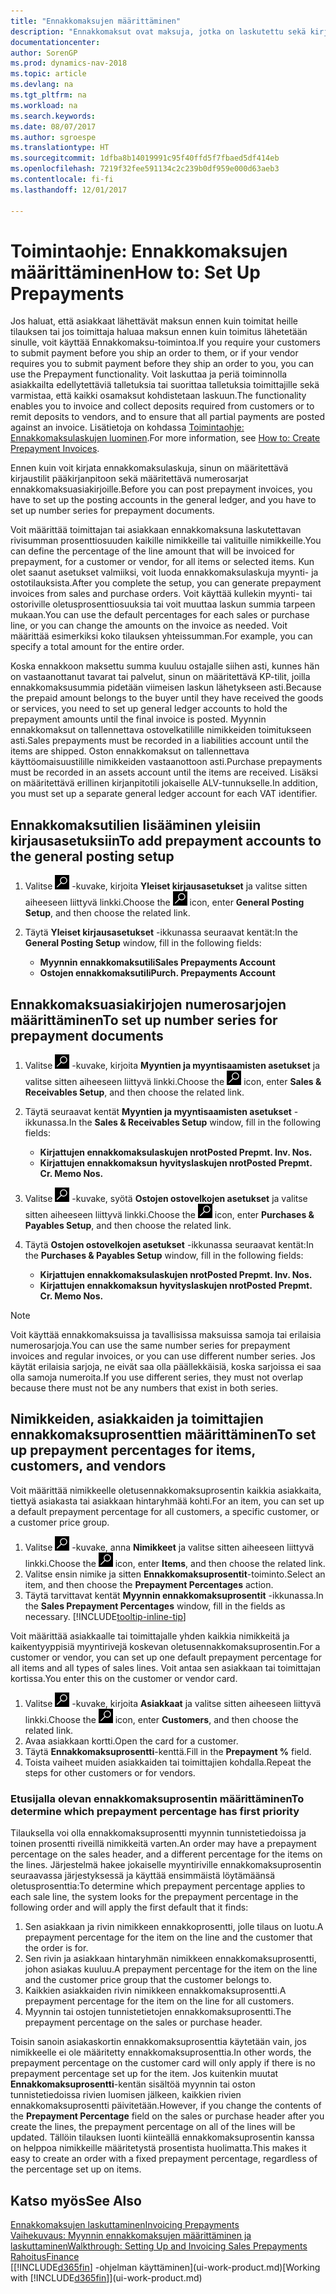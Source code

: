 ```yaml
---
title: "Ennakkomaksujen määrittäminen"
description: "Ennakkomaksut ovat maksuja, jotka on laskutettu sekä kirjattu myynti- tai ostoennakkomaksun tilaukseen ennen lopullista laskutusta. Esimerkiksi ennen tilattujen nimikkeiden valmistamista voidaan edellyttää talletuksen tekemistä, tai ennen nimikkeiden toimittamista asiakkaalle voidaan edellyttää maksun suorittamista. Ennakkomaksutoimintojen avulla voit laskuttaa ja kerätä asiakkailta edellytettyjä talletuksia tai suorittaa talletuksia toimittajille. Näin voit varmistaa, että kaikki maksut kohdistetaan laskuun."
documentationcenter: 
author: SorenGP
ms.prod: dynamics-nav-2018
ms.topic: article
ms.devlang: na
ms.tgt_pltfrm: na
ms.workload: na
ms.search.keywords: 
ms.date: 08/07/2017
ms.author: sgroespe
ms.translationtype: HT
ms.sourcegitcommit: 1dfba8b14019991c95f40ffd5f7fbaed5df414eb
ms.openlocfilehash: 7219f32fee591134c2c239b0df959e000d63aeb3
ms.contentlocale: fi-fi
ms.lasthandoff: 12/01/2017

---
```

# <a name="how-to-set-up-prepayments"></a><span data-ttu-id="3b26d-106">Toimintaohje: Ennakkomaksujen määrittäminen</span><span class="sxs-lookup"><span data-stu-id="3b26d-106">How to: Set Up Prepayments</span></span>
<span data-ttu-id="3b26d-107">Jos haluat, että asiakkaat lähettävät maksun ennen kuin toimitat heille tilauksen tai jos toimittaja haluaa maksun ennen kuin toimitus lähetetään sinulle, voit käyttää Ennakkomaksu-toimintoa.</span><span class="sxs-lookup"><span data-stu-id="3b26d-107">If you require your customers to submit payment before you ship an order to them, or if your vendor requires you to submit payment before they ship an order to you, you can use the Prepayment functionality.</span></span> <span data-ttu-id="3b26d-108">Voit laskuttaa ja periä toiminnolla asiakkailta edellytettäviä talletuksia tai suorittaa talletuksia toimittajille sekä varmistaa, että kaikki osamaksut kohdistetaan laskuun.</span><span class="sxs-lookup"><span data-stu-id="3b26d-108">The functionality enables you to invoice and collect deposits required from customers or to remit deposits to vendors, and to ensure that all partial payments are posted against an invoice.</span></span> <span data-ttu-id="3b26d-109">Lisätietoja on kohdassa [Toimintaohje: Ennakkomaksulaskujen luominen](finance-how-to-create-prepayment-invoices.md).</span><span class="sxs-lookup"><span data-stu-id="3b26d-109">For more information, see [How to: Create Prepayment Invoices](finance-how-to-create-prepayment-invoices.md).</span></span>

<span data-ttu-id="3b26d-110">Ennen kuin voit kirjata ennakkomaksulaskuja, sinun on määritettävä kirjaustilit pääkirjanpitoon sekä määritettävä numerosarjat ennakkomaksuasiakirjoille.</span><span class="sxs-lookup"><span data-stu-id="3b26d-110">Before you can post prepayment invoices, you have to set up the posting accounts in the general ledger, and you have to set up number series for prepayment documents.</span></span>  

<span data-ttu-id="3b26d-111">Voit määrittää toimittajan tai asiakkaan ennakkomaksuna laskutettavan rivisumman prosenttiosuuden kaikille nimikkeille tai valituille nimikkeille.</span><span class="sxs-lookup"><span data-stu-id="3b26d-111">You can define the percentage of the line amount that will be invoiced for prepayment, for a customer or vendor, for all items or selected items.</span></span> <span data-ttu-id="3b26d-112">Kun olet saanut asetukset valmiiksi, voit luoda ennakkomaksulaskuja myynti- ja ostotilauksista.</span><span class="sxs-lookup"><span data-stu-id="3b26d-112">After you complete the setup, you can generate prepayment invoices from sales and purchase orders.</span></span> <span data-ttu-id="3b26d-113">Voit käyttää kullekin myynti- tai ostoriville oletusprosenttiosuuksia tai voit muuttaa laskun summia tarpeen mukaan.</span><span class="sxs-lookup"><span data-stu-id="3b26d-113">You can use the default percentages for each sales or purchase line, or you can change the amounts on the invoice as needed.</span></span> <span data-ttu-id="3b26d-114">Voit määrittää esimerkiksi koko tilauksen yhteissumman.</span><span class="sxs-lookup"><span data-stu-id="3b26d-114">For example, you can specify a total amount for the entire order.</span></span>  

<span data-ttu-id="3b26d-115">Koska ennakkoon maksettu summa kuuluu ostajalle siihen asti, kunnes hän on vastaanottanut tavarat tai palvelut, sinun on määritettävä KP-tilit, joilla ennakkomaksusummia pidetään viimeisen laskun lähetykseen asti.</span><span class="sxs-lookup"><span data-stu-id="3b26d-115">Because the prepaid amount belongs to the buyer until they have received the goods or services, you need to set up general ledger accounts to hold the prepayment amounts until the final invoice is posted.</span></span> <span data-ttu-id="3b26d-116">Myynnin ennakkomaksut on tallennettava ostovelkatilille nimikkeiden toimitukseen asti.</span><span class="sxs-lookup"><span data-stu-id="3b26d-116">Sales prepayments must be recorded in a liabilities account until the items are shipped.</span></span> <span data-ttu-id="3b26d-117">Oston ennakkomaksut on tallennettava käyttöomaisuustilille nimikkeiden vastaanottoon asti.</span><span class="sxs-lookup"><span data-stu-id="3b26d-117">Purchase prepayments must be recorded in an assets account until the items are received.</span></span> <span data-ttu-id="3b26d-118">Lisäksi on määritettävä erillinen kirjanpitotili jokaiselle ALV-tunnukselle.</span><span class="sxs-lookup"><span data-stu-id="3b26d-118">In addition, you must set up a separate general ledger account for each VAT identifier.</span></span>

## <a name="to-add-prepayment-accounts-to-the-general-posting-setup"></a><span data-ttu-id="3b26d-119">Ennakkomaksutilien lisääminen yleisiin kirjausasetuksiin</span><span class="sxs-lookup"><span data-stu-id="3b26d-119">To add prepayment accounts to the general posting setup</span></span>  

1. <span data-ttu-id="3b26d-120">Valitse ![Etsi sivu tai raportti](media/ui-search/search_small.png "Etsi sivu tai raportti -kuvake") -kuvake, kirjoita **Yleiset kirjausasetukset** ja valitse sitten aiheeseen liittyvä linkki.</span><span class="sxs-lookup"><span data-stu-id="3b26d-120">Choose the ![Search for Page or Report](media/ui-search/search_small.png "Search for Page or Report icon") icon, enter **General Posting Setup**, and then choose the related link.</span></span>
2. <span data-ttu-id="3b26d-121">Täytä **Yleiset kirjausasetukset** -ikkunassa seuraavat kentät:</span><span class="sxs-lookup"><span data-stu-id="3b26d-121">In the **General Posting Setup** window, fill in the following fields:</span></span>  

    - <span data-ttu-id="3b26d-122">**Myynnin ennakkomaksutili**</span><span class="sxs-lookup"><span data-stu-id="3b26d-122">**Sales Prepayments Account**</span></span>  
    - <span data-ttu-id="3b26d-123">**Ostojen ennakkomaksutili**</span><span class="sxs-lookup"><span data-stu-id="3b26d-123">**Purch. Prepayments Account**</span></span>  

## <a name="to-set-up-number-series-for-prepayment-documents"></a><span data-ttu-id="3b26d-124">Ennakkomaksuasiakirjojen numerosarjojen määrittäminen</span><span class="sxs-lookup"><span data-stu-id="3b26d-124">To set up number series for prepayment documents</span></span>  

1. <span data-ttu-id="3b26d-125">Valitse ![Etsi sivu tai raportti](media/ui-search/search_small.png "Etsi sivu tai raportti -kuvake") -kuvake, kirjoita **Myyntien ja myyntisaamisten asetukset** ja valitse sitten aiheeseen liittyvä linkki.</span><span class="sxs-lookup"><span data-stu-id="3b26d-125">Choose the ![Search for Page or Report](media/ui-search/search_small.png "Search for Page or Report icon") icon, enter **Sales & Receivables Setup**, and then choose the related link.</span></span>
2. <span data-ttu-id="3b26d-126">Täytä seuraavat kentät **Myyntien ja myyntisaamisten asetukset** -ikkunassa.</span><span class="sxs-lookup"><span data-stu-id="3b26d-126">In the **Sales & Receivables Setup** window, fill in the following fields:</span></span>  

   - <span data-ttu-id="3b26d-127">**Kirjattujen ennakkomaksulaskujen nrot**</span><span class="sxs-lookup"><span data-stu-id="3b26d-127">**Posted Prepmt. Inv. Nos.**</span></span>
   - <span data-ttu-id="3b26d-128">**Kirjattujen ennakkomaksun hyvityslaskujen nrot**</span><span class="sxs-lookup"><span data-stu-id="3b26d-128">**Posted Prepmt. Cr. Memo Nos.**</span></span>

1. <span data-ttu-id="3b26d-129">Valitse ![Etsi sivu tai raportti](media/ui-search/search_small.png "Etsi sivu tai raportti -kuvake") -kuvake, syötä **Ostojen ostovelkojen asetukset** ja valitse sitten aiheeseen liittyvä linkki.</span><span class="sxs-lookup"><span data-stu-id="3b26d-129">Choose the ![Search for Page or Report](media/ui-search/search_small.png "Search for Page or Report icon") icon, enter **Purchases & Payables Setup**, and then choose the related link.</span></span>
2. <span data-ttu-id="3b26d-130">Täytä **Ostojen ostovelkojen asetukset** -ikkunassa seuraavat kentät:</span><span class="sxs-lookup"><span data-stu-id="3b26d-130">In the **Purchases & Payables Setup** window, fill in the following fields:</span></span>

    - <span data-ttu-id="3b26d-131">**Kirjattujen ennakkomaksulaskujen nrot**</span><span class="sxs-lookup"><span data-stu-id="3b26d-131">**Posted Prepmt. Inv. Nos.**</span></span>
    - <span data-ttu-id="3b26d-132">**Kirjattujen ennakkomaksun hyvityslaskujen nrot**</span><span class="sxs-lookup"><span data-stu-id="3b26d-132">**Posted Prepmt. Cr. Memo Nos.**</span></span>

> [!NOTE]  
>  <span data-ttu-id="3b26d-133">Voit käyttää ennakkomaksuissa ja tavallisissa maksuissa samoja tai erilaisia numerosarjoja.</span><span class="sxs-lookup"><span data-stu-id="3b26d-133">You can use the same number series for prepayment invoices and regular invoices, or you can use different number series.</span></span> <span data-ttu-id="3b26d-134">Jos käytät erilaisia sarjoja, ne eivät saa olla päällekkäisiä, koska sarjoissa ei saa olla samoja numeroita.</span><span class="sxs-lookup"><span data-stu-id="3b26d-134">If you use different series, they must not overlap because there must not be any numbers that exist in both series.</span></span>  

## <a name="to-set-up-prepayment-percentages-for-items-customers-and-vendors"></a><span data-ttu-id="3b26d-135">Nimikkeiden, asiakkaiden ja toimittajien ennakkomaksuprosenttien määrittäminen</span><span class="sxs-lookup"><span data-stu-id="3b26d-135">To set up prepayment percentages for items, customers, and vendors</span></span>  
<span data-ttu-id="3b26d-136">Voit määrittää nimikkeelle oletusennakkomaksuprosentin kaikkia asiakkaita, tiettyä asiakasta tai asiakkaan hintaryhmää kohti.</span><span class="sxs-lookup"><span data-stu-id="3b26d-136">For an item, you can set up a default prepayment percentage for all customers, a specific customer, or a customer price group.</span></span>  

1. <span data-ttu-id="3b26d-137">Valitse ![Etsi sivu tai raportti](media/ui-search/search_small.png "Etsi sivu tai raportti -kuvake") -kuvake, anna **Nimikkeet** ja valitse sitten aiheeseen liittyvä linkki.</span><span class="sxs-lookup"><span data-stu-id="3b26d-137">Choose the ![Search for Page or Report](media/ui-search/search_small.png "Search for Page or Report icon") icon, enter **Items**, and then choose the related link.</span></span>
2. <span data-ttu-id="3b26d-138">Valitse ensin nimike ja sitten **Ennakkomaksuprosentit**-toiminto.</span><span class="sxs-lookup"><span data-stu-id="3b26d-138">Select an item, and then choose the **Prepayment Percentages** action.</span></span>  
3. <span data-ttu-id="3b26d-139">Täytä tarvittavat kentät **Myynnin ennakkomaksuprosentit** -ikkunassa.</span><span class="sxs-lookup"><span data-stu-id="3b26d-139">In the **Sales Prepayment Percentages** window, fill in the fields as necessary.</span></span> [!INCLUDE[tooltip-inline-tip](includes/tooltip-inline-tip_md.md)]

<span data-ttu-id="3b26d-140">Voit määrittää asiakkaalle tai toimittajalle yhden kaikkia nimikkeitä ja kaikentyyppisiä myyntirivejä koskevan oletusennakkomaksuprosentin.</span><span class="sxs-lookup"><span data-stu-id="3b26d-140">For a customer or vendor, you can set up one default prepayment percentage for all items and all types of sales lines.</span></span> <span data-ttu-id="3b26d-141">Voit antaa sen asiakkaan tai toimittajan kortissa.</span><span class="sxs-lookup"><span data-stu-id="3b26d-141">You enter this on the customer or vendor card.</span></span>

1. <span data-ttu-id="3b26d-142">Valitse ![Etsi sivu tai raportti](media/ui-search/search_small.png "Etsi sivu tai raportti -kuvake") -kuvake, kirjoita **Asiakkaat** ja valitse sitten aiheeseen liittyvä linkki.</span><span class="sxs-lookup"><span data-stu-id="3b26d-142">Choose the ![Search for Page or Report](media/ui-search/search_small.png "Search for Page or Report icon") icon, enter **Customers**, and then choose the related link.</span></span>
2. <span data-ttu-id="3b26d-143">Avaa asiakkaan kortti.</span><span class="sxs-lookup"><span data-stu-id="3b26d-143">Open the card for a customer.</span></span>
3. <span data-ttu-id="3b26d-144">Täytä **Ennakkomaksuprosentti**-kenttä.</span><span class="sxs-lookup"><span data-stu-id="3b26d-144">Fill in the **Prepayment %** field.</span></span>
4. <span data-ttu-id="3b26d-145">Toista vaiheet muiden asiakkaiden tai toimittajien kohdalla.</span><span class="sxs-lookup"><span data-stu-id="3b26d-145">Repeat the steps for other customers or for vendors.</span></span>  

### <a name="to-determine-which-prepayment-percentage-has-first-priority"></a><span data-ttu-id="3b26d-146">Etusijalla olevan ennakkomaksuprosentin määrittäminen</span><span class="sxs-lookup"><span data-stu-id="3b26d-146">To determine which prepayment percentage has first priority</span></span>  
<span data-ttu-id="3b26d-147">Tilauksella voi olla ennakkomaksuprosentti myynnin tunnistetiedoissa ja toinen prosentti riveillä nimikkeitä varten.</span><span class="sxs-lookup"><span data-stu-id="3b26d-147">An order may have a prepayment percentage on the sales header, and a different percentage for the items on the lines.</span></span> <span data-ttu-id="3b26d-148">Järjestelmä hakee jokaiselle myyntiriville ennakkomaksuprosentin seuraavassa järjestyksessä ja käyttää ensimmäistä löytämäänsä oletusprosenttia:</span><span class="sxs-lookup"><span data-stu-id="3b26d-148">To determine which prepayment percentage applies to each sale line, the system looks for the prepayment percentage in the following order and will apply the first default that it finds:</span></span>  
1. <span data-ttu-id="3b26d-149">Sen asiakkaan ja rivin nimikkeen ennakkoprosentti, jolle tilaus on luotu.</span><span class="sxs-lookup"><span data-stu-id="3b26d-149">A prepayment percentage for the item on the line and the customer that the order is for.</span></span>  
2. <span data-ttu-id="3b26d-150">Sen rivin ja asiakkaan hintaryhmän nimikkeen ennakkomaksuprosentti, johon asiakas kuuluu.</span><span class="sxs-lookup"><span data-stu-id="3b26d-150">A prepayment percentage for the item on the line and the customer price group that the customer belongs to.</span></span>  
3. <span data-ttu-id="3b26d-151">Kaikkien asiakkaiden rivin nimikkeen ennakkomaksuprosentti.</span><span class="sxs-lookup"><span data-stu-id="3b26d-151">A prepayment percentage for the item on the line for all customers.</span></span>  
4. <span data-ttu-id="3b26d-152">Myynnin tai ostojen tunnistetietojen ennakkomaksuprosentti.</span><span class="sxs-lookup"><span data-stu-id="3b26d-152">The prepayment percentage on the sales or purchase header.</span></span>  

<span data-ttu-id="3b26d-153">Toisin sanoin asiakaskortin ennakkomaksuprosenttia käytetään vain, jos nimikkeelle ei ole määritetty ennakkomaksuprosenttia.</span><span class="sxs-lookup"><span data-stu-id="3b26d-153">In other words, the prepayment percentage on the customer card will only apply if there is no prepayment percentage set up for the item.</span></span> <span data-ttu-id="3b26d-154">Jos kuitenkin muutat **Ennakkomaksuprosentti**-kentän sisältöä myynnin tai oston tunnistetiedoissa rivien luomisen jälkeen, kaikkien rivien ennakkomaksuprosentti päivitetään.</span><span class="sxs-lookup"><span data-stu-id="3b26d-154">However, if you change the contents of the **Prepayment Percentage** field on the sales or purchase header after you create the lines, the prepayment percentage on all of the lines will be updated.</span></span> <span data-ttu-id="3b26d-155">Tällöin tilauksen luonti kiinteällä ennakkomaksuprosentin kanssa on helppoa nimikkeille määritetystä prosentista huolimatta.</span><span class="sxs-lookup"><span data-stu-id="3b26d-155">This makes it easy to create an order with a fixed prepayment percentage, regardless of the percentage set up on items.</span></span>

## <a name="see-also"></a><span data-ttu-id="3b26d-156">Katso myös</span><span class="sxs-lookup"><span data-stu-id="3b26d-156">See Also</span></span>  
[<span data-ttu-id="3b26d-157">Ennakkomaksujen laskuttaminen</span><span class="sxs-lookup"><span data-stu-id="3b26d-157">Invoicing Prepayments</span></span>](finance-invoice-prepayments.md)  
[<span data-ttu-id="3b26d-158">Vaihekuvaus: Myynnin ennakkomaksujen määrittäminen ja laskuttaminen</span><span class="sxs-lookup"><span data-stu-id="3b26d-158">Walkthrough: Setting Up and Invoicing Sales Prepayments</span></span>](walkthrough-setting-up-and-invoicing-sales-prepayments.md)  
[<span data-ttu-id="3b26d-159">Rahoitus</span><span class="sxs-lookup"><span data-stu-id="3b26d-159">Finance</span></span>](finance.md)  
<span data-ttu-id="3b26d-160">[[!INCLUDE[d365fin](includes/d365fin_md.md)] -ohjelman käyttäminen](ui-work-product.md)</span><span class="sxs-lookup"><span data-stu-id="3b26d-160">[Working with [!INCLUDE[d365fin](includes/d365fin_md.md)]](ui-work-product.md)</span></span>

